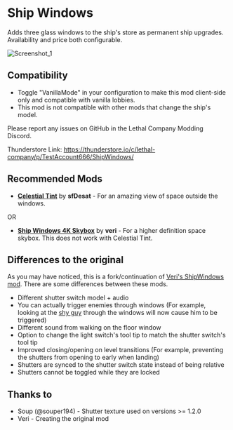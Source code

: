 # Ship Windows

Adds three glass windows to the ship's store as permanent ship upgrades. Availability and price both configurable.

![Screenshot_1](https://raw.githubusercontent.com/jverif/lc-shipwindow/main/Screenshots/showcase.png "Showcase")

## Compatibility

- Toggle "VanillaMode" in your configuration to make this mod client-side only and compatible with vanilla lobbies.
- This mod is not compatible with other mods that change the ship's model.

Please report any issues on GitHub in the Lethal Company Modding Discord.

Thunderstore Link: https://thunderstore.io/c/lethal-company/p/TestAccount666/ShipWindows/

## Recommended Mods

- **[Celestial Tint](https://thunderstore.io/c/lethal-company/p/sfDesat/Celestial_Tint/)** by **sfDesat** - For an
  amazing view of space outside the windows.

OR

- **[Ship Windows 4K Skybox](https://thunderstore.io/c/lethal-company/p/veri/ShipWindows_4K_Skybox/)** by **veri** - For
  a higher definition space skybox. This does not work with Celestial Tint.

## Differences to the original

As you may have noticed, this is a fork/continuation
of [Veri's ShipWindows mod](https://thunderstore.io/c/lethal-company/p/veri/ShipWindows/).
There are some differences between these mods.

- Different shutter switch model + audio
- You can actually trigger enemies through windows (For example, looking at
  the [shy guy](https://thunderstore.io/c/lethal-company/p/jaspercreations/Scopophobia/) through the windows will now
  cause him to be triggered)
- Different sound from walking on the floor window
- Option to change the light switch's tool tip to match the shutter switch's tool tip
- Improved closing/opening on level transitions (For example, preventing the shutters from opening to early when
  landing)
- Shutters are synced to the shutter switch state instead of being relative
- Shutters cannot be toggled while they are locked

## Thanks to

- Soup (@souper194) - Shutter texture used on versions >= 1.2.0
- Veri - Creating the original mod

